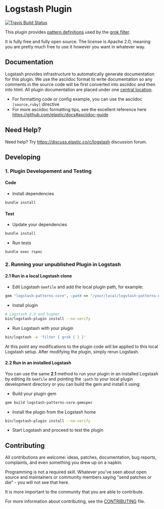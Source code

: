 # Logstash Plugin

[![Travis Build Status](https://travis-ci.com/logstash-plugins/logstash-patterns-core.svg)](https://travis-ci.com/logstash-plugins/logstash-patterns-core)

This plugin provides [pattern definitions][1] used by the [grok filter][2]. 

It is fully free and fully open source. The license is Apache 2.0, meaning you are pretty much free to use it however you want in whatever way.

## Documentation

Logstash provides infrastructure to automatically generate documentation for this plugin. 
We use the asciidoc format to write documentation so any comments in the source code will be first converted into asciidoc 
and then into html. All plugin documentation are placed under one [central location](http://www.elastic.co/guide/en/logstash/current/).

- For formatting code or config example, you can use the asciidoc `[source,ruby]` directive
- For more asciidoc formatting tips, see the excellent reference here https://github.com/elastic/docs#asciidoc-guide

## Need Help?

Need help? Try https://discuss.elastic.co/c/logstash discussion forum.

## Developing

### 1. Plugin Developement and Testing

#### Code

- Install dependencies
```sh
bundle install
```

#### Test

- Update your dependencies

```sh
bundle install
```

- Run tests

```sh
bundle exec rspec
```

### 2. Running your unpublished Plugin in Logstash

#### 2.1 Run in a local Logstash clone

- Edit Logstash `Gemfile` and add the local plugin path, for example:
```ruby
gem "logstash-patterns-core", :path => "/your/local/logstash-patterns-core"
```
- Install plugin
```sh
# Logstash 2.3 and higher
bin/logstash-plugin install --no-verify
```
- Run Logstash with your plugin
```sh
bin/logstash -e 'filter { grok { } }'
```
At this point any modifications to the plugin code will be applied to this local Logstash setup. After modifying the plugin, simply rerun Logstash.

#### 2.2 Run in an installed Logstash

You can use the same **2.1** method to run your plugin in an installed Logstash by editing its `Gemfile` and pointing the `:path` to your local plugin development directory or you can build the gem and install it using:

- Build your plugin gem
```sh
gem build logstash-patterns-core.gemspec
```
- Install the plugin from the Logstash home
```sh
bin/logstash-plugin install --no-verify
```
- Start Logstash and proceed to test the plugin

## Contributing

All contributions are welcome: ideas, patches, documentation, bug reports, complaints, and even something you drew up on a napkin.

Programming is not a required skill. Whatever you've seen about open source and maintainers or community members  saying "send patches or die" - you will not see that here.

It is more important to the community that you are able to contribute.

For more information about contributing, see the [CONTRIBUTING](https://github.com/elastic/logstash/blob/master/CONTRIBUTING.md) file.

[1]: /tree/master/patterns
[2]: https://github.com/logstash-plugins/logstash-filter-grok
